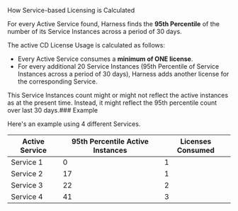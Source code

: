  How Service-based Licensing is Calculated

For every Active Service found, Harness finds the **95th Percentile** of the number of its Service Instances across a period of 30 days.

The active CD License Usage is calculated as follows:

* Every Active Service consumes a **minimum of ONE license**.
* For every additional 20 Service Instances (95th Percentile of Service Instances across a period of 30 days), Harness adds another license for the corresponding Service.

This Service Instances count might or might not reflect the active instances as at the present time. Instead, it might reflect the 95th percentile count over last 30 days.### Example

Here's an example using 4 different Services.



| **Active Service** | **95th Percentile Active Instances** | **Licenses Consumed** |
| --- | --- | --- |
| Service 1 | 0 | 1 |
| Service 2 | 17 | 1 |
| Service 3 | 22 | 2 |
| Service 4 | 41 | 3 |

